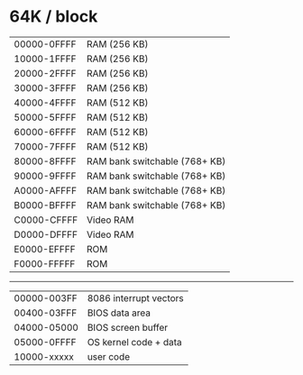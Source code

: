 # 64K / block

|||
|---|---|
| 00000-0FFFF | RAM (256 KB) |
| 10000-1FFFF | RAM (256 KB) |
| 20000-2FFFF | RAM (256 KB) |
| 30000-3FFFF | RAM (256 KB) |
| 40000-4FFFF | RAM (512 KB) |
| 50000-5FFFF | RAM (512 KB) |
| 60000-6FFFF | RAM (512 KB) |
| 70000-7FFFF | RAM (512 KB) |
| 80000-8FFFF | RAM bank switchable (768+ KB) |
| 90000-9FFFF | RAM bank switchable (768+ KB) |
| A0000-AFFFF | RAM bank switchable (768+ KB) |
| B0000-BFFFF | RAM bank switchable (768+ KB) |
| C0000-CFFFF | Video RAM |
| D0000-DFFFF | Video RAM |
| E0000-EFFFF | ROM |
| F0000-FFFFF | ROM |

---

|||
|---|---|
| 00000-003FF | 8086 interrupt vectors |
| 00400-03FFF | BIOS data area |
| 04000-05000 | BIOS screen buffer |
| 05000-0FFFF | OS kernel code + data |
| 10000-xxxxx | user code |
